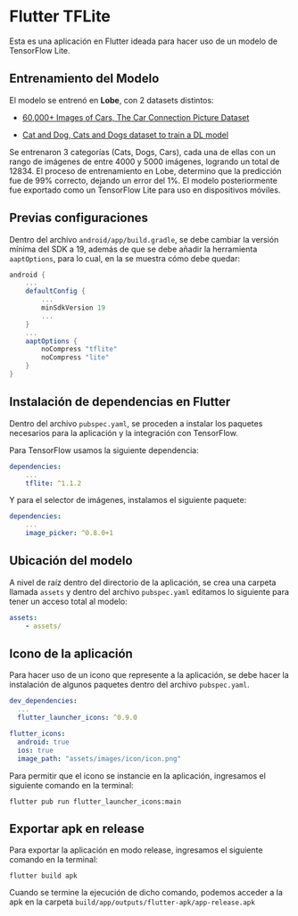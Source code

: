# Flutter TFLite

Esta es una aplicación en Flutter ideada para hacer uso de un modelo de TensorFlow Lite. 

## Entrenamiento del Modelo

El modelo se entrenó en **Lobe**, con 2 datasets distintos:

- [60,000+ Images of Cars, The Car Connection Picture Dataset](https://www.kaggle.com/prondeau/the-car-connection-picture-dataset)

- [Cat and Dog, Cats and Dogs dataset to train a DL model](https://www.kaggle.com/tongpython/cat-and-dog)

Se entrenaron 3 categorías (Cats, Dogs, Cars), cada una de ellas con un rango de imágenes de entre 4000 y 5000 imágenes, logrando un total de 12834. El proceso de entrenamiento en Lobe, determino que la predicción fue de 99% correcto, dejando un error del 1%. El modelo posteriormente fue exportado como un TensorFlow Lite para uso en dispositivos móviles. 

## Previas configuraciones

Dentro del archivo `android/app/build.gradle`, se debe cambiar la versión mínima del SDK a 19, además de que se debe añadir la herramienta `aaptOptions`, para lo cual, en la se muestra cómo debe quedar:

```gradle
android {
    ...
    defaultConfig {
        ...
        minSdkVersion 19
        ...
    }
    ...
    aaptOptions {
        noCompress "tflite"
        noCompress "lite"
    }
}
```

## Instalación de dependencias en Flutter

Dentro del archivo `pubspec.yaml`, se proceden a instalar los paquetes necesarios para la aplicación y la integración con TensorFlow.

Para TensorFlow usamos la siguiente dependencia:

```yaml
dependencies:
    ...
    tflite: ^1.1.2
```

Y para el selector de imágenes, instalamos el siguiente paquete:

```yaml
dependencies:
    ...
    image_picker: ^0.8.0+1
```

## Ubicación del modelo

A nivel de raíz dentro del directorio de la aplicación, se crea una carpeta llamada `assets` y dentro del archivo `pubspec.yaml` editamos lo siguiente para tener un acceso total al modelo:

```yaml
assets:
    - assets/
```

## Icono de la aplicación

Para hacer uso de un icono que represente a la aplicación, se debe hacer la instalación de algunos paquetes dentro del archivo `pubspec.yaml`. 

```yaml
dev_dependencies:
  ...
  flutter_launcher_icons: ^0.9.0

flutter_icons:
  android: true
  ios: true
  image_path: "assets/images/icon/icon.png"
```

Para permitir que el icono se instancie en la aplicación, ingresamos el siguiente comando en la terminal:

```
flutter pub run flutter_launcher_icons:main
```

## Exportar apk en release

Para exportar la aplicación en modo release, ingresamos el siguiente comando en la terminal:

```
flutter build apk
```

Cuando se termine la ejecución de dicho comando, podemos acceder a la apk en la carpeta `build/app/outputs/flutter-apk/app-release.apk`
